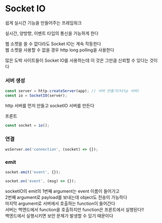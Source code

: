 # Socket IO

쉽게 실시간 기능을 만들어주는 프레임워크

실시간, 양방향, 이벤트 타입의 통신을 가능하게 한다

웹 소켓을 쓸 수 없다라도 Socket IO는 계속 작동한다  
웹 소켓을 사용할 수 없을 경우 http long polling을 사용한다

많은 도박 사이트들이 Socket IO를 사용하는데 이 것은 그만큼 신뢰할 수 있다는 것이다

### 서버 생성

```js
const server = http.createServer(app); // 서버 만들기(http 서버)
const io = SocketIO(server);
```

http 서버를 먼저 만들고 socketIO 서버를 만든다

프론트

```js
const socket = io();
```

### 연결

```js
wsServer.on('connection', (socket) => {});
```

### emit

```js
socket.emit('event', {});
```

```js
socket.on('event', (msg) => {});
```

socketIO의 emit의 1번째 argument는 event 이름이 들어가고  
2번째 argument로 payload를 보내는데 object도 전송이 가능하다  
마지막 argument로 서버에서 호출하는 function이 들어간다  
서버는 백엔드에서 function을 호출하지만 function은 프론트에서 실행된다!!  
백엔드에서 실행시키면 보안 문제가 발생할 수 있기 때문이다
